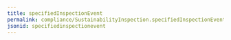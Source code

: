 ```yaml
---
title: specifiedInspectionEvent
permalink: compliance/SustainabilityInspection.specifiedInspectionEvent.html
jsonid: specifiedinspectionevent
---
```

